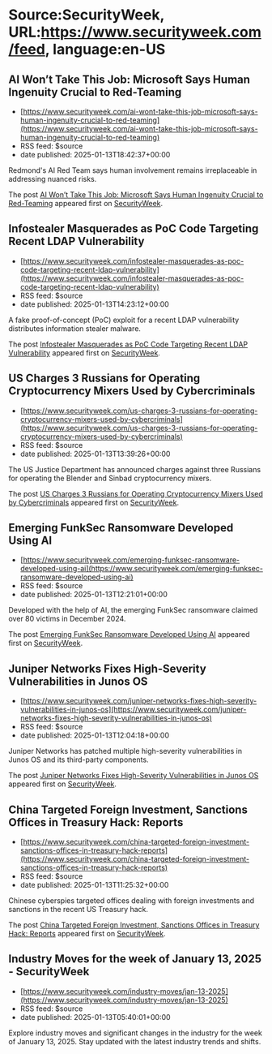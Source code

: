 # Source:SecurityWeek, URL:https://www.securityweek.com/feed, language:en-US

## AI Won’t Take This Job: Microsoft Says Human Ingenuity Crucial to Red-Teaming
 - [https://www.securityweek.com/ai-wont-take-this-job-microsoft-says-human-ingenuity-crucial-to-red-teaming](https://www.securityweek.com/ai-wont-take-this-job-microsoft-says-human-ingenuity-crucial-to-red-teaming)
 - RSS feed: $source
 - date published: 2025-01-13T18:42:37+00:00

<p>Redmond's AI Red Team says human involvement remains irreplaceable in addressing nuanced risks.</p>
<p>The post <a href="https://www.securityweek.com/ai-wont-take-this-job-microsoft-says-human-ingenuity-crucial-to-red-teaming/">AI Won’t Take This Job: Microsoft Says Human Ingenuity Crucial to Red-Teaming</a> appeared first on <a href="https://www.securityweek.com">SecurityWeek</a>.</p>

## Infostealer Masquerades as PoC Code Targeting Recent LDAP Vulnerability
 - [https://www.securityweek.com/infostealer-masquerades-as-poc-code-targeting-recent-ldap-vulnerability](https://www.securityweek.com/infostealer-masquerades-as-poc-code-targeting-recent-ldap-vulnerability)
 - RSS feed: $source
 - date published: 2025-01-13T14:23:12+00:00

<p>A fake proof-of-concept (PoC) exploit for a recent LDAP vulnerability distributes information stealer malware.</p>
<p>The post <a href="https://www.securityweek.com/infostealer-masquerades-as-poc-code-targeting-recent-ldap-vulnerability/">Infostealer Masquerades as PoC Code Targeting Recent LDAP Vulnerability</a> appeared first on <a href="https://www.securityweek.com">SecurityWeek</a>.</p>

## US Charges 3 Russians for Operating Cryptocurrency Mixers Used by Cybercriminals
 - [https://www.securityweek.com/us-charges-3-russians-for-operating-cryptocurrency-mixers-used-by-cybercriminals](https://www.securityweek.com/us-charges-3-russians-for-operating-cryptocurrency-mixers-used-by-cybercriminals)
 - RSS feed: $source
 - date published: 2025-01-13T13:39:26+00:00

<p>The US Justice Department has announced charges against three Russians for operating the Blender and Sinbad cryptocurrency mixers.</p>
<p>The post <a href="https://www.securityweek.com/us-charges-3-russians-for-operating-cryptocurrency-mixers-used-by-cybercriminals/">US Charges 3 Russians for Operating Cryptocurrency Mixers Used by Cybercriminals</a> appeared first on <a href="https://www.securityweek.com">SecurityWeek</a>.</p>

## Emerging FunkSec Ransomware Developed Using AI
 - [https://www.securityweek.com/emerging-funksec-ransomware-developed-using-ai](https://www.securityweek.com/emerging-funksec-ransomware-developed-using-ai)
 - RSS feed: $source
 - date published: 2025-01-13T12:21:01+00:00

<p>Developed with the help of AI, the emerging FunkSec ransomware claimed over 80 victims in December 2024.</p>
<p>The post <a href="https://www.securityweek.com/emerging-funksec-ransomware-developed-using-ai/">Emerging FunkSec Ransomware Developed Using AI</a> appeared first on <a href="https://www.securityweek.com">SecurityWeek</a>.</p>

## Juniper Networks Fixes High-Severity Vulnerabilities in Junos OS
 - [https://www.securityweek.com/juniper-networks-fixes-high-severity-vulnerabilities-in-junos-os](https://www.securityweek.com/juniper-networks-fixes-high-severity-vulnerabilities-in-junos-os)
 - RSS feed: $source
 - date published: 2025-01-13T12:04:18+00:00

<p>Juniper Networks has patched multiple high-severity vulnerabilities in Junos OS and its third-party components.</p>
<p>The post <a href="https://www.securityweek.com/juniper-networks-fixes-high-severity-vulnerabilities-in-junos-os/">Juniper Networks Fixes High-Severity Vulnerabilities in Junos OS</a> appeared first on <a href="https://www.securityweek.com">SecurityWeek</a>.</p>

## China Targeted Foreign Investment, Sanctions Offices in Treasury Hack: Reports
 - [https://www.securityweek.com/china-targeted-foreign-investment-sanctions-offices-in-treasury-hack-reports](https://www.securityweek.com/china-targeted-foreign-investment-sanctions-offices-in-treasury-hack-reports)
 - RSS feed: $source
 - date published: 2025-01-13T11:25:32+00:00

<p>Chinese cyberspies targeted offices dealing with foreign investments and sanctions in the recent US Treasury hack. </p>
<p>The post <a href="https://www.securityweek.com/china-targeted-foreign-investment-sanctions-offices-in-treasury-hack-reports/">China Targeted Foreign Investment, Sanctions Offices in Treasury Hack: Reports</a> appeared first on <a href="https://www.securityweek.com">SecurityWeek</a>.</p>

## Industry Moves for the week of January 13, 2025 - SecurityWeek
 - [https://www.securityweek.com/industry-moves/jan-13-2025](https://www.securityweek.com/industry-moves/jan-13-2025)
 - RSS feed: $source
 - date published: 2025-01-13T05:40:01+00:00

Explore industry moves and significant changes in the industry for the week of January 13, 2025. Stay updated with the latest industry trends and shifts.

